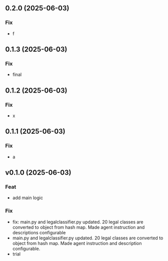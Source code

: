 ## 0.2.0 (2025-06-03)

### Fix

- f

## 0.1.3 (2025-06-03)

### Fix

- final

## 0.1.2 (2025-06-03)

### Fix

- x

## 0.1.1 (2025-06-03)

### Fix

- a

## v0.1.0 (2025-06-03)

### Feat

- add main logic

### Fix

- fix: main.py and legalclassifier.py updated. 20 legal classes are converted to object from hash map. Made agent instruction and descriptions configurable
- main.py and legalclassifier.py updated. 20 legal classes are converted to object from hash map. Made agent instruction and description configurable.
- trial
